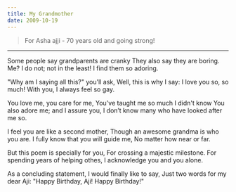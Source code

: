 ```yaml
---
title: My Grandmother
date: 2009-10-19
---
```


> For Asha ajji - 70 years old and going strong!

---

Some people say grandparents are cranky
They also say they are boring.
Me? I do not; not in the least!
I find them so adoring.

"Why am I saying all this?" you'll ask,
Well, this is why I say:
I love you so, so much!
With you, I always feel so gay.

You love me, you care for me,
You've taught me so much I didn't know
You also adore me; and I assure you,
I don’t know many who have looked after me so.

I feel you are like a second mother,
Though an awesome grandma is who you are.
I fully know that you will guide me,
No matter how near or far.

But this poem is specially for you,
For crossing a majestic milestone.
For spending years of helping othes,
I acknowledge you and you alone.

As a concluding statement,
I would finally like to say,
Just two words for my dear Aji:
"Happy Birthday, Aji! Happy Birthday!"
